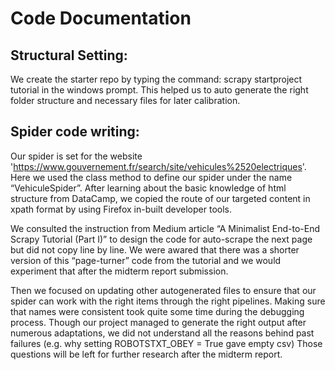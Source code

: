 
# Code Documentation

## Structural Setting:
We create the starter repo by typing the command: scrapy startproject tutorial in the windows prompt. This helped us to auto generate the right folder structure and necessary files for later calibration.

## Spider code writing:
Our spider is set for the website 'https://www.gouvernement.fr/search/site/vehicules%2520electriques'. Here we used the class method to define our spider under the name “VehiculeSpider”. After learning about the basic knowledge of html structure from DataCamp, we copied the route of our targeted content in xpath format by using Firefox in-built developer tools. 

We consulted the instruction from Medium article “A Minimalist End-to-End Scrapy Tutorial (Part I)” to design the code for auto-scrape the next page but did not copy line by line. We were awared that there was a shorter version of this “page-turner” code from the tutorial and we would experiment that after the midterm report submission. 

Then we focused on updating other autogenerated files to ensure that our spider can work with the right items through the right pipelines. Making sure that names were consistent took quite some time during the debugging process. Though our project managed to generate the right output after numerous adaptations, we did not understand all the reasons behind past failures (e.g. why setting ROBOTSTXT_OBEY = True gave empty csv) Those questions will be left for further research after the midterm report. 



